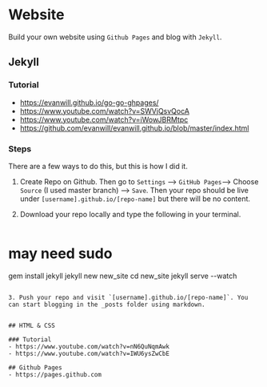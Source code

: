 # Website 

Build your own website using `Github Pages` and blog with `Jekyll`. 
 
## Jekyll 

### Tutorial 
- https://evanwill.github.io/go-go-ghpages/
- https://www.youtube.com/watch?v=SWVjQsvQocA
- https://www.youtube.com/watch?v=iWowJBRMtpc
- https://github.com/evanwill/evanwill.github.io/blob/master/index.html

### Steps

There are a few ways to do this, but this is how I did it. 

1. Create Repo on Github. Then go to `Settings` --> `GitHub Pages`--> Choose `Source` (I used master branch) --> `Save`. Then your repo should be live under `[username].github.io/[repo-name]` but there will be no content. 
2. Download your repo locally and type the following in your terminal. 

   ```
# may need sudo
gem install jekyll 
jekyll new new_site 
cd new_site
jekyll serve --watch 
```

3. Push your repo and visit `[username].github.io/[repo-name]`. You can start blogging in the _posts folder using markdown. 


## HTML & CSS 

### Tutorial 
- https://www.youtube.com/watch?v=nN6QuNqmAwk
- https://www.youtube.com/watch?v=IWU6ysZwCbE

## Github Pages 
- https://pages.github.com 